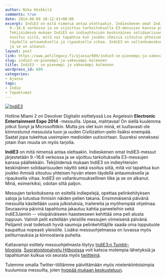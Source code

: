 ```yaml
---
author: Niko Heikkilä
comments: true
date: 2014-06-09 10:12:41+00:00
excerpt: IndiE3 on mitä nimensä antaa olettaakin. Indieskenen omat IndiE3-messut järjestetään
  9.–16.6 verkossa ja se sijoittuu tarkoituksella E3-messujen kanssa päällekkäin.
  Tekijöidensä mukaan IndiE3 on indieyhteisön keskinäinen solidaarisuuden näyttö sekä
  osoitus siitä, mitä voi tapahtua kun joukko ihmisiä sitoutuu yhteisen hyvän eteen
  täydellä antaumuksella ja ripauksella vihaa. IndiE3 on vallankumouksellinen liike
  ja se on alkanut.
layout: post
link: https://www.pelilegacy.fi/ajassa/689/indie3-se-pienempi-ja-vakevampi-kolmonen
slug: indie3-se-pienempi-ja-vakevampi-kolmonen
title: IndiE3 - se pienempi ja väkevämpi kolmonen
wordpress_id: 689
categories:
- Ajassa
tags:
- Indie
- Tapahtumat
---
```


[![IndiE3](http://www.pelilegacy.fi/wp-content/uploads/2014/06/indie3-1050x350.png)](http://www.pelilegacy.fi/wp-content/uploads/2014/06/indie3.png)





Hotline Miami 2 on Devolver Digitalin esittelyssä Los Angelesin **Electronic Entertainment Expo 2014** -messuilla. Upeaa, mahtavaa! On siellä kuulemma jotkut Sonyt ja Microsoftitkin. Mutta jos olet kuin minä, et luultavasti ole kiinnostunut messuista tuon ja uuden Civilization-pelin lisäksi enempää. Saatat jopa tukehtua useimpien medioiden uutisvirtaan. Suureksi onneksesi jotain ihan muuta on myös tarjolla.





**IndiE3** on mitä nimensä antaa olettaakin. Indieskenen omat IndiE3-messut järjestetään 9.–16.6 verkossa ja se sijoittuu tarkoituksella E3-messujen kanssa päällekkäin. Tekijöidensä mukaan IndiE3 on indieyhteisön keskinäinen solidaarisuuden näyttö sekä osoitus siitä, mitä voi tapahtua kun joukko ihmisiä sitoutuu yhteisen hyvän eteen täydellä antaumuksella ja ripauksella vihaa. IndiE3 on vallankumouksellinen liike ja se on alkanut. Minä, esimerkiksi, odotan siltä paljon.





Messujen tarkoituksena on esitellä indiepelejä, opettaa pelinkehityksen saloja ja tutustua ihmisiin näiden pelien takana. Ensimmäisenä päivänä messuilla käsitellään uusia julkistuksia, trailereita ja myöhempää ohjelmaa. Seuraavina päivinä tapahtuma jakautuu kahtia paneeleihin sekä indiE3Jamiin -- viisipäiväiseen haasteeseen kehittää oma peli alusta loppuun. Valmiit pelit esitellään yleisölle messujen viimeisenä päivänä. Pelijamit ovat todetusti hyviä saumoja pelinkehittäjille saada oma lopputuote kaupattua nopeasti yleisölle. Lisäksi messuohjelmassa on luvassa myös peliturnauksia ja kiinnostavia puheita.





Kattavampi esittely messuohjelmasta löytyy [IndiE3:n Tumblr-blogista](http://projectindie3.tumblr.com/). [Suoratoistopalvelu Hitboxissa](http://www.hitbox.tv/team/indie3) voit katsoa molempia lähetyksiä ja tapahtuman kulkua voi seurata myös [twiitteinä](https://twitter.com/projectindiE3).





Tulemme omalla Twitter-tilillämme päivittämään myös mielenkiintoisimpia kuulumisia messuilta, joten [hyppää mukaan keskusteluun](https://twitter.com/pelilegacy).
